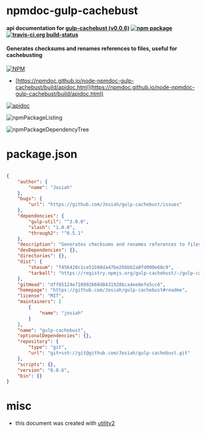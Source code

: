 # npmdoc-gulp-cachebust

#### api documentation for  [gulp-cachebust (v0.0.6)](https://github.com/Josiah/gulp-cachebust#readme)  [![npm package](https://img.shields.io/npm/v/npmdoc-gulp-cachebust.svg?style=flat-square)](https://www.npmjs.org/package/npmdoc-gulp-cachebust) [![travis-ci.org build-status](https://api.travis-ci.org/npmdoc/node-npmdoc-gulp-cachebust.svg)](https://travis-ci.org/npmdoc/node-npmdoc-gulp-cachebust)

#### Generates checksums and renames references to files, useful for cachebusting

[![NPM](https://nodei.co/npm/gulp-cachebust.png?downloads=true&downloadRank=true&stars=true)](https://www.npmjs.com/package/gulp-cachebust)

- [https://npmdoc.github.io/node-npmdoc-gulp-cachebust/build/apidoc.html](https://npmdoc.github.io/node-npmdoc-gulp-cachebust/build/apidoc.html)

[![apidoc](https://npmdoc.github.io/node-npmdoc-gulp-cachebust/build/screenCapture.buildCi.browser.%252Ftmp%252Fbuild%252Fapidoc.html.png)](https://npmdoc.github.io/node-npmdoc-gulp-cachebust/build/apidoc.html)

![npmPackageListing](https://npmdoc.github.io/node-npmdoc-gulp-cachebust/build/screenCapture.npmPackageListing.svg)

![npmPackageDependencyTree](https://npmdoc.github.io/node-npmdoc-gulp-cachebust/build/screenCapture.npmPackageDependencyTree.svg)



# package.json

```json

{
    "author": {
        "name": "Josiah"
    },
    "bugs": {
        "url": "https://github.com/Josiah/gulp-cachebust/issues"
    },
    "dependencies": {
        "gulp-util": "^3.0.0",
        "slash": "1.0.0",
        "through2": "^0.5.1"
    },
    "description": "Generates checksums and renames references to files, useful for cachebusting",
    "devDependencies": {},
    "directories": {},
    "dist": {
        "shasum": "f456420c1ce51b98da47be26bbb2a8fd090e68c9",
        "tarball": "https://registry.npmjs.org/gulp-cachebust/-/gulp-cachebust-0.0.6.tgz"
    },
    "gitHead": "dff85124e710992b60d8431928bca4ee0efe5cc6",
    "homepage": "https://github.com/Josiah/gulp-cachebust#readme",
    "license": "MIT",
    "maintainers": [
        {
            "name": "josiah"
        }
    ],
    "name": "gulp-cachebust",
    "optionalDependencies": {},
    "repository": {
        "type": "git",
        "url": "git+ssh://git@github.com/Josiah/gulp-cachebust.git"
    },
    "scripts": {},
    "version": "0.0.6",
    "bin": {}
}
```



# misc
- this document was created with [utility2](https://github.com/kaizhu256/node-utility2)
